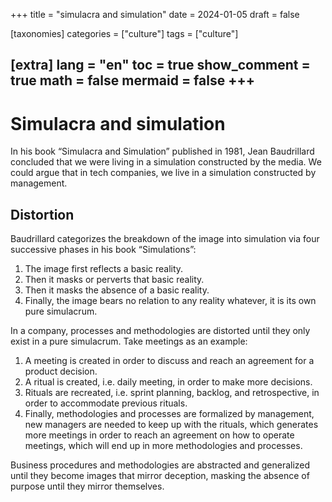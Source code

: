 +++
title = "simulacra and simulation"
date = 2024-01-05
draft = false
 

[taxonomies]
categories = ["culture"]
tags = ["culture"]

[extra]
lang = "en"
toc = true
show_comment = true
math = false
mermaid = false
+++
---

# Simulacra and simulation

In his book “Simulacra and Simulation” published in 1981, Jean Baudrillard concluded that we were living in a simulation constructed by the media. We could argue that in tech companies, we live in a simulation constructed by management.

## Distortion

Baudrillard categorizes the breakdown of the image into simulation via four successive phases in his book “Simulations”:

1. The image first reflects a basic reality.
2. Then it masks or perverts that basic reality.
3. Then it masks the absence of a basic reality.
4. Finally, the image bears no relation to any reality whatever, it is its own pure simulacrum.

In a company, processes and methodologies are distorted until they only exist in a pure simulacrum. Take meetings as an example:

1. A meeting is created in order to discuss and reach an agreement for a product decision.
2. A ritual is created, i.e. daily meeting, in order to make more decisions.
3. Rituals are recreated, i.e. sprint planning, backlog, and retrospective, in order to accommodate previous rituals.
4. Finally, methodologies and processes are formalized by management, new managers are needed to keep up with the rituals, which generates more meetings in order to reach an agreement on how to operate meetings, which will end up in more methodologies and processes.

Business procedures and methodologies are abstracted and generalized until they become images that mirror deception, masking the absence of purpose until they mirror themselves.